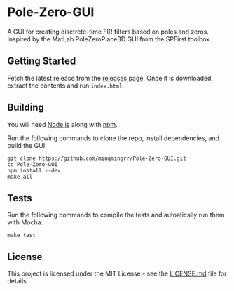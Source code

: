 # Pole-Zero-GUI

A GUI for creating disctrete-time FIR filters based on poles and zeros. Inspired by the MatLab PoleZeroPlace3D GUI from the SPFirst toolbox.

## Getting Started

Fetch the latest release from the [releases page](https://github.com/mingmingrr/Pole-Zero-GUI/releases). Once it is downloaded, extract the contents and run `index.html`.

## Building

You will need [Node.js](https://nodejs.org) along with [npm](https://www.npmjs.com).

Run the following commands to clone the repo, install dependencies, and build the GUI:

```shell
git clone https://github.com/mingmingrr/Pole-Zero-GUI.git
cd Pole-Zero-GUI
npm install --dev
make all
```

## Tests

Run the following commands to compile the tests and autoatically run them with Mocha:

```shell
make test
```

## License

This project is licensed under the MIT License - see the [LICENSE.md](LICENSE.md) file for details

